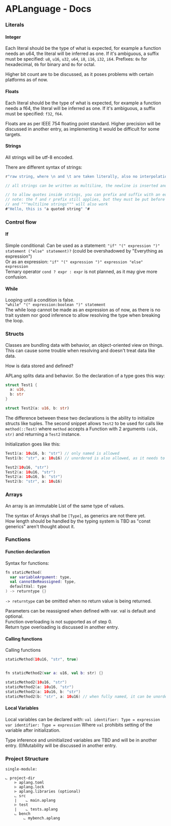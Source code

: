 # APLanguage - Docs


### Literals

#### Integer

Each literal should be the type of what is expected, for example a function needs an u64, the literal will be inferred as one.
If it's ambiguous, a suffix must be specified: `u8`, `u16`, `u32`, `u64`, `i8`, `i16`, `i32`, `i64`.
Prefixes: `0x` for hexadecimal, `0b` for binary and `0o` for octal.

Higher bit count are to be discussed, as it poses problems with certain platforms as of now.

#### Floats

Each literal should be the type of what is expected, for example a function needs a f64, the literal will be inferred as one.
If it's ambiguous, a suffix must be specified: `f32`, `f64`.

Floats are as per IEEE 754 floating point standard.
Higher precision will be discussed in another entry, as implementing it would be difficult for some targets.

#### Strings

All strings will be utf-8 encoded.

There are different syntax of strings:
```kt
r"raw string, where \n and \t are taken literally, also no interpolation"

// all strings can be written as multiline, the newline is inserted and carriage return removed.
```
```rust
// to allow quotes inside strings, you can prefix and suffix with an equal amount of #
// note: the f and r prefix still applies, but they must be put before the #,
// and """multiline strings""" will also work
#"Hello, this is "a quoted string" "#
```

### Control flow

#### If

Simple conditional:
Can be used as a statement: `"if" "(" expression ")" statement ("else" statement)?` (could be overshadowed by "Everything as expression")\
Or as an expression: `"if" "(" expression ")" expression "else" expression`\
Ternary operator `cond ? expr : expr` is not planned, as it may give more confusion.

#### While

Looping until a condition is false.\
`"while" "(" expression:boolean ")" statement`\
The while loop cannot be made as an expression as of now, as there is no trait system nor good inference to allow resolving the type when breaking the loop.

### Structs

Classes are bundling data with behavior, an object-oriented view on things.\
This can cause some trouble when resolving and doesn't treat data like data.

How is data stored and defined?

APLang splits data and behavior. So the declaration of a type goes this way:
```rust
struct Test1 {
  a: u16,
  b: str
}
```
```rust
struct Test2(a: u16, b: str)
```

The difference between these two declarations is the ability to initialize structs like tuples.
The second snippet allows `Test2` to be used for calls like `method(::Test)`
where `method` accepts a Function with 2 arguments `(u16, str)` and returning a `Test2` instance.

Initialization goes like this:
```kotlin
Test1(a: 10u16, b: "str") // only named is allowed
Test1(b: "str", a: 10u16) // unordered is also allowed, as it needs to be named anyway

Test2(10u16, "str")
Test2(a: 10u16, "str")
Test2(a: 10u16, b: "str")
Test2(b: "str", a: 10u16)
```

### Arrays

An array is an immutable List of the same type of values.

The syntax of Arrays shall be `[Type]`, as generics are not there yet.\
How length should be handled by the typing system is TBD as "const generics" aren't thought about it.

### Functions

#### Function declaration

Syntax for functions:
```kt
fn staticMethod(
  var variableArgument: type,
  val cannotBeReassigned: type,
  defaultVal: type
) -> returntype {}
```

`-> returntype` can be omitted when no return value is being returned.

Parameters can be reassigned when defined with var. val is default and optional.\
Function overloading is not supported as of step 0.\
Return type overloading is discussed in another entry.

#### Calling functions

Calling functions
```kt
staticMethod(10u16, "str", true)


fn staticMethod2(var a: u16, val b: str) {}

staticMethod2(10u16, "str")
staticMethod2(a: 10u16, "str")
staticMethod2(a: 10u16, b: "str")
staticMethod2(b: "str", a: 10u16) // when fully named, it can be unordered
```

#### Local Variables

Local variables can be declared with:
`val identifier: Type = expression`
`var identifier: Type = expression`
Where `val` prohibits setting of the variable after initialization.

Type inference and uninitialized variables are TBD and will be in another entry.
(I)Mutability will be discussed in another entry.

### Project Structure

```
single-module:

⨽ project-dir
    ⊢ aplang.toml
    ⊢ aplang.lock
    ⊢ aplang.libraries (optional)
    ⨽ src
    ∣    ⨽ main.aplang
    ⊢ test
    ∣    ⨽ tests.aplang
    ⨽ bench
        ⨽ mybench.aplang
```
